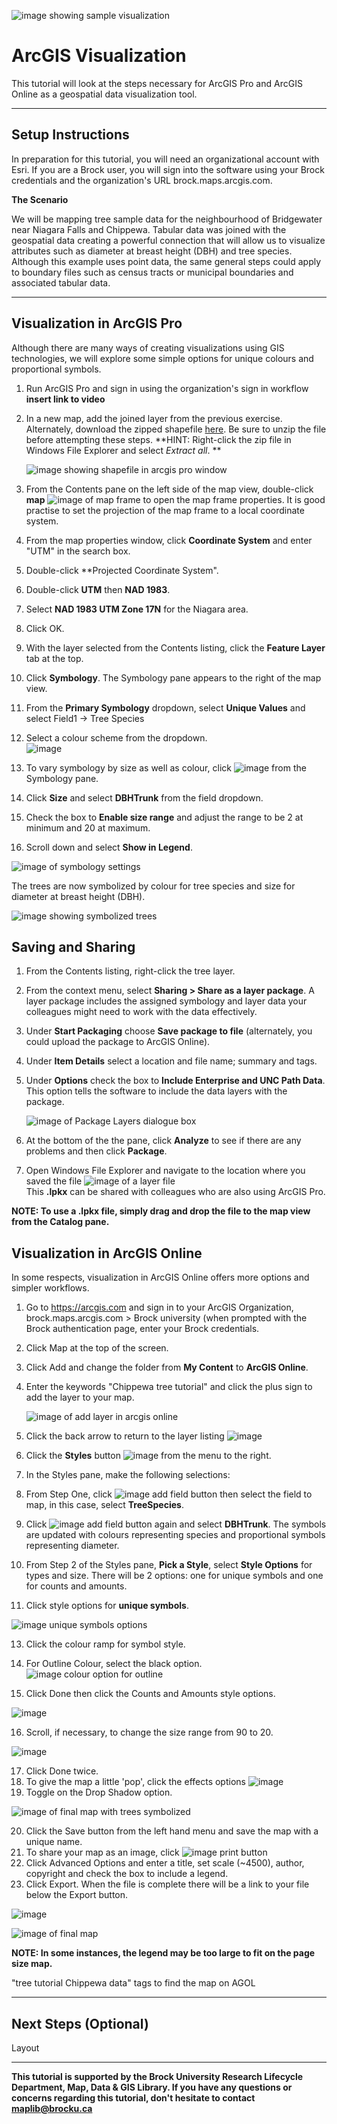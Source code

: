 ![image showing sample visualization](https://user-images.githubusercontent.com/45638590/228588371-86b25a59-9c83-4897-8cc8-bb7695b3e4f9.png)

# ArcGIS Visualization
This tutorial will look at the steps necessary for ArcGIS Pro and ArcGIS Online as a geospatial data visualization tool.

----

## Setup Instructions
In preparation for this tutorial, you will need an organizational account with Esri. If you are a Brock user, you will sign into the software using your Brock credentials and the organization's URL brock.maps.arcgis.com.

**The Scenario**

We will be mapping tree sample data for the neighbourhood of Bridgewater near Niagara Falls and Chippewa. Tabular data was joined with the geospatial data creating a powerful connection that will allow us to visualize attributes such as diameter at breast height (DBH) and tree species. Although this example uses point data, the same general steps could apply to boundary files such as census tracts or municipal boundaries and associated tabular data.

----

## Visualization in ArcGIS Pro
Although there are many ways of creating visualizations using GIS technologies, we will explore some simple options for unique colours and proportional symbols. 

1. Run ArcGIS Pro and sign in using the organization's sign in workflow **insert link to video**
2. In a new map, add the joined layer from the previous exercise. Alternately, download the zipped shapefile [here](https://github.com/BrockDSL/ArcGIS_Visualization/blob/main/TreeSampleChippewa%20_XYTableToPoint.zip). Be sure to unzip the file before attempting these steps. **HINT: Right-click the zip file in Windows File Explorer and select *Extract all*. **

   ![image showing shapefile in arcgis pro window](https://user-images.githubusercontent.com/45638590/228621113-640a8714-8a22-42ae-807e-1ec3f1d70661.png)
  
3. From the Contents pane on the left side of the map view, double-click **map** ![image of map frame](https://user-images.githubusercontent.com/45638590/228622520-6ffda3b0-5324-47fa-9cc7-1fdf5aadeee4.png) to open the map frame properties. It is good practise to set the projection of the map frame to a local coordinate system.
4. From the map properties window, click **Coordinate System** and enter "UTM" in the search box.
5. Double-click **Projected Coordinate System".
6. Double-click **UTM** then **NAD 1983**.
7. Select **NAD 1983 UTM Zone 17N** for the Niagara area.
8. Click OK.

9. With the layer selected from the Contents listing, click the **Feature Layer** tab at the top.
10. Click **Symbology**. The Symbology pane appears to the right of the map view. 
11. From the **Primary Symbology** dropdown, select **Unique Values** and select Field1 -> Tree Species
12. Select a colour scheme from the dropdown.  
   ![image](https://user-images.githubusercontent.com/45638590/228628961-9c6ea78f-95d6-44aa-954e-e65f14c769d8.png)  
13. To vary symbology by size as well as colour, click ![image](https://user-images.githubusercontent.com/45638590/228629130-dea883ef-7aee-4a28-b44f-fadde23c7baf.png)
 from the Symbology pane.
14. Click **Size** and select **DBHTrunk** from the field dropdown.
15. Check the box to **Enable size range** and adjust the range to be 2 at minimum and 20 at maximum.
16. Scroll down and select **Show in Legend**. 

   ![image of symbology settings](https://user-images.githubusercontent.com/45638590/228630103-27c1eddb-6173-40a4-a737-ff3e4c8347c2.png)

The trees are now symbolized by colour for tree species and size for diameter at breast height (DBH).

   ![image showing symbolized trees](https://user-images.githubusercontent.com/45638590/228630488-88e7603f-9c2c-4e7c-9d78-617d76544d66.png)  

## Saving and Sharing

1. From the Contents listing, right-click the tree layer.
2. From the context menu, select **Sharing > Share as a layer package**. A layer package includes the assigned symbology and layer data your colleagues might need to work with the data effectively. 
3. Under **Start Packaging** choose **Save package to file** (alternately, you could upload the package to ArcGIS Online).
4. Under **Item Details** select a location and file name; summary and tags.
5. Under **Options** check the box to **Include Enterprise and UNC Path Data**. This option tells the software to include the data layers with the package. 

   ![image of Package Layers dialogue box](https://user-images.githubusercontent.com/45638590/228631866-0a00b8b7-2352-4ca3-916a-a767a0399d2f.png)

6. At the bottom of the the pane, click **Analyze** to see if there are any problems and then click **Package**. 
7. Open Windows File Explorer and navigate to the location where you saved the file ![image of a layer file](https://user-images.githubusercontent.com/45638590/228633466-1ea31a72-e04b-4d19-a9f5-67ea4d11dc54.png)  
This **.lpkx** can be shared with colleagues who are also using ArcGIS Pro.  

**NOTE: To use a .lpkx file, simply drag and drop the file to the map view from the Catalog pane.** 

## Visualization in ArcGIS Online

In some respects, visualization in ArcGIS Online offers more options and simpler workflows.

1. Go to https://arcgis.com and sign in to your ArcGIS Organization, brock.maps.arcgis.com > Brock university (when prompted with the Brock authentication page, enter your Brock credentials.
2. Click Map at the top of the screen. 
3. Click Add and change the folder from **My Content** to **ArcGIS Online**.
4. Enter the keywords "Chippewa tree tutorial" and click the plus sign to add the layer to your map.

   ![image of add layer in arcgis online](https://user-images.githubusercontent.com/45638590/228650762-ec325a71-09fc-43ba-b1ca-b7f921953ee8.png)

5. Click the back arrow to return to the layer listing ![image](https://user-images.githubusercontent.com/45638590/228650982-2a30be04-cb2c-435d-9f49-bc54cdaa3541.png)

6. Click the **Styles** button ![image](https://user-images.githubusercontent.com/45638590/228651117-f0f829ec-0889-4eae-a9dd-caa7a5838585.png) from the menu to the right.
7. In the Styles pane, make the following selections:
8. From Step One, click ![image add field button](https://user-images.githubusercontent.com/45638590/228651667-095d1d71-c2cc-42cc-a8d4-bab9cf88f7f0.png) then select the field to map, in this case, select **TreeSpecies**.
9. Click ![image add field button](https://user-images.githubusercontent.com/45638590/228651854-733cc3ba-65c1-48b0-a062-c5ef6092ff5a.png) again and select **DBHTrunk**. The symbols are updated with colours representing species and proportional symbols representing diameter. 
10. From Step 2 of the Styles pane, **Pick a Style**, select **Style Options** for types and size. There will be 2 options: one for unique symbols and one for counts and amounts.
11. Click style options for **unique symbols**. 

   ![image unique symbols options](https://user-images.githubusercontent.com/45638590/228652994-b177d8ee-5c6e-4c6f-9080-34444db42b9f.png)

13. Click the colour ramp for symbol style.  
14. For Outline Colour, select the black option. ![image colour option for outline](https://user-images.githubusercontent.com/45638590/228653257-4a9debd8-e25f-4fb2-a13c-852e84f4cb61.png)

15. Click Done then click the Counts and Amounts style options.  

   ![image](https://user-images.githubusercontent.com/45638590/228653512-667b6f1a-0037-43d8-a35c-113ffcd9dc19.png)

16. Scroll, if necessary, to change the size range from 90 to 20.  

   ![image](https://user-images.githubusercontent.com/45638590/228654737-4d6af67d-0edb-4314-bd6c-c03b798c556d.png)

17. Click Done twice.  
18. To give the map a little 'pop', click the effects options ![image](https://user-images.githubusercontent.com/45638590/228655102-85daf1b8-64e3-4f8a-940e-43f3f0f7e230.png) 
19. Toggle on the Drop Shadow option.  

   ![image of final map with trees symbolized](https://user-images.githubusercontent.com/45638590/228655289-a9109e1d-569a-4980-a071-a09d760c1140.png)  

20. Click the Save button from the left hand menu and save the map with a unique name.
21. To share your map as an image, click ![image print button](https://user-images.githubusercontent.com/45638590/228656138-a673d0c7-a606-4047-b569-07e43bbbe0a1.png)
22. Click Advanced Options and enter a title, set scale (~4500), author, copyright and check the box to include a legend.
23. Click Export. When the file is complete there will be a link to your file below the Export button.

   ![image](https://user-images.githubusercontent.com/45638590/228656813-240732c2-0813-4246-907d-4b8e22322731.png)  

   ![image of final map](https://user-images.githubusercontent.com/45638590/228657032-ca430898-220c-4584-82ba-4ac04928a95d.png)  

**NOTE: In some instances, the legend may be too large to fit on the page size map.**

"tree tutorial Chippewa data" tags to find the map on AGOL



----

## Next Steps (Optional)
Layout

----

**This tutorial is supported by the Brock University Research Lifecycle Department, Map, Data & GIS Library.  If you have any questions or concerns regarding this tutorial, don't hesitate to contact [maplib@brocku.ca](mailto:maplib@brocku.ca)**

